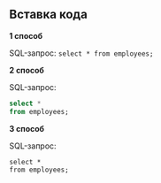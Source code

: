 ## Вставка кода

**1 способ**

SQL-запрос: `select * from employees;`
    
**2 способ**

SQL-запрос:

```sql
select *
from employees;
```

**3 способ**

SQL-запрос:

    select *
    from employees;
